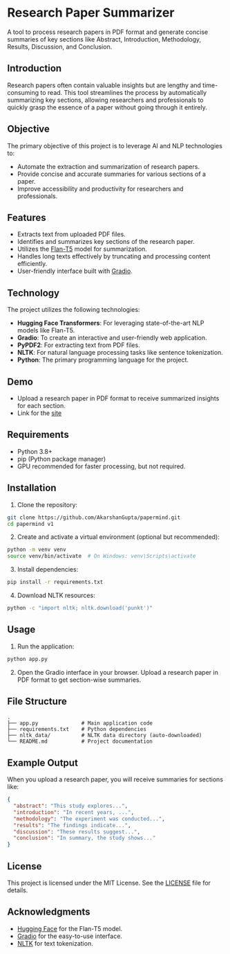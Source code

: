 # Research Paper Summarizer

A tool to process research papers in PDF format and generate concise summaries of key sections like Abstract, Introduction, Methodology, Results, Discussion, and Conclusion.

## Introduction

Research papers often contain valuable insights but are lengthy and time-consuming to read. This tool streamlines the process by automatically summarizing key sections, allowing researchers and professionals to quickly grasp the essence of a paper without going through it entirely.

## Objective

The primary objective of this project is to leverage AI and NLP technologies to:

- Automate the extraction and summarization of research papers.
- Provide concise and accurate summaries for various sections of a paper.
- Improve accessibility and productivity for researchers and professionals.

## Features

- Extracts text from uploaded PDF files.
- Identifies and summarizes key sections of the research paper.
- Utilizes the [Flan-T5](https://huggingface.co/google/flan-t5-base) model for summarization.
- Handles long texts effectively by truncating and processing content efficiently.
- User-friendly interface built with [Gradio](https://gradio.app/).

## Technology

The project utilizes the following technologies:

- **Hugging Face Transformers**: For leveraging state-of-the-art NLP models like Flan-T5.
- **Gradio**: To create an interactive and user-friendly web application.
- **PyPDF2**: For extracting text from PDF files.
- **NLTK**: For natural language processing tasks like sentence tokenization.
- **Python**: The primary programming language for the project.

## Demo

- Upload a research paper in PDF format to receive summarized insights for each section.
- Link for the [site](https://huggingface.co/spaces/akarshan11/PaperMind)

## Requirements

- Python 3.8+
- pip (Python package manager)
- GPU recommended for faster processing, but not required.

## Installation

1. Clone the repository:

```bash
git clone https://github.com/AkarshanGupta/papermind.git
cd papermind v1
```

2. Create and activate a virtual environment (optional but recommended):

```bash
python -m venv venv
source venv/bin/activate  # On Windows: venv\Scripts\activate
```

3. Install dependencies:

```bash
pip install -r requirements.txt
```

4. Download NLTK resources:

```bash
python -c "import nltk; nltk.download('punkt')"
```

## Usage

1. Run the application:

```bash
python app.py
```

2. Open the Gradio interface in your browser. Upload a research paper in PDF format to get section-wise summaries.

## File Structure

```
.
├── app.py              # Main application code
├── requirements.txt    # Python dependencies
├── nltk_data/          # NLTK data directory (auto-downloaded)
└── README.md           # Project documentation
```

## Example Output

When you upload a research paper, you will receive summaries for sections like:

```json
{
  "abstract": "This study explores...",
  "introduction": "In recent years, ...",
  "methodology": "The experiment was conducted...",
  "results": "The findings indicate...",
  "discussion": "These results suggest...",
  "conclusion": "In summary, the study shows..."
}
```

## License

This project is licensed under the MIT License. See the [LICENSE](LICENSE) file for details.

## Acknowledgments

- [Hugging Face](https://huggingface.co/) for the Flan-T5 model.
- [Gradio](https://gradio.app/) for the easy-to-use interface.
- [NLTK](https://www.nltk.org/) for text tokenization.
